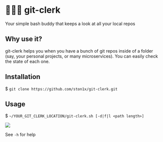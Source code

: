 # 👨🏽‍💼 git-clerk
Your simple bash buddy that keeps a look at all your local repos

## Why use it?
git-clerk helps you when you have a bunch of git repos inside of a folder (say, your personal projects, or many microservices). You can easily check the state of each one.

## Installation
$ `git clone https://github.com/ston1x/git-clerk.git`


## Usage
$ `~/YOUR_GIT_CLERK_LOCATION/git-clerk.sh [-d|f|l <path length>]`

![](demo.gif)

See `-h` for help
